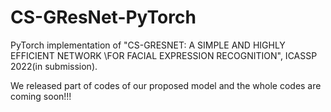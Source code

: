 # CS-GResNet-PyTorch
PyTorch implementation of "CS-GRESNET: A SIMPLE AND HIGHLY EFFICIENT NETWORK \\FOR FACIAL EXPRESSION RECOGNITION", ICASSP 2022(in submission).

We released part of codes of our proposed model and the whole codes are coming soon!!!

